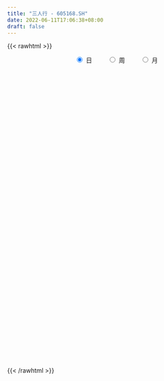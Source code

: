 ```yaml
---
title: "三人行 - 605168.SH"
date: 2022-06-11T17:06:38+08:00
draft: false
---
```

{{< rawhtml >}}
    <div style="text-align: center">
        <label style="padding: 1rem;"><input style="margin-right: .5rem" type="radio" name="period" value="D" checked onclick="period_change(this)">日</label>
        <label style="padding: 1rem;"><input style="margin-right: .5rem" type="radio" name="period" value="W" onclick="period_change(this)">周</label>
        <label style="padding: 1rem;"><input style="margin-right: .5rem" type="radio" name="period" value="M" onclick="period_change(this)">月</label>
    </div>
    <div id="chart" style="height: 700px;"></div> 
    <script type="text/javascript">
        const D_v = [1009.63,547.05,502.79,430.87,947.11,680.04,1286.58,1131.16,838.0,118932.48,67077.33,2780.0,41634.77,68288.53,52046.92,55728.13,35248.41,44170.57,29670.22,33943.33,23721.76,35269.89,32044.88,23097.36,30395.43,32454.43,32509.11,28752.92,31708.19,38755.63,52986.45,26079.72,26996.06,25214.33,18177.4,11470.27,10287.53,18420.06,14132.69,17357.88,6995.05,7851.89,11086.59,12988.73,20583.08,11890.82,34166.89,26536.62,13860.26,13383.79,11625.62,6896.82,9715.14,7927.46,4790.11,7675.3,9455.42,13437.42,5903.91,4847.33,5010.92,7694.0,10748.82,6193.7,5050.25,5199.14,3918.0,3738.0,9539.0,5119.64,10733.18,8648.3,8503.41,6263.0,4689.0,4530.0,5117.11,7112.11,15569.11,21499.0,13381.55,7060.05,6977.7,8504.34,5667.46,7606.0,11809.63,5215.98,9126.11,6877.98,8217.41,5208.0,3980.0,4469.54,5333.54,10314.41,4986.56,9660.98,7442.2,8841.23,5834.29,5404.0,5359.0,10111.45,5573.95,4563.0,8770.93,6760.59,8181.66,7938.66,5405.0,10940.98,4906.0,3130.0,3091.0,9128.71,3841.0,4898.0,2760.03,3415.0,3657.0,4166.0,3322.46,3320.0,4024.0,4041.0,3205.0,3784.0,3597.0,3094.0,2292.0,3319.0,3374.23,4279.23,3499.0,5679.23,6278.0,3577.78,5523.0,4098.5,5130.72,3943.72,3339.95,3747.0,3852.0,3935.83,4001.54,3252.78,5120.12,5412.0,5330.0,6241.0,4527.0,10963.72,11168.4,8984.72,8976.72,6769.07,5918.0,5116.0,3780.0,4364.0,5991.27,4649.0,4969.0,4753.0,4480.03,5348.0,4112.09,3922.0,8752.0,5985.0,3918.53,5464.0,6964.0,3902.0,8266.38,6806.84,9871.62,5841.12,6658.62,8200.32,5555.77,4907.0,4911.26,9354.02,5780.89,4556.69,5013.0,4709.0,4183.03,6274.0,5955.0,4076.0,4436.86,10407.2,6258.0,8483.0,6262.73,10146.69,5863.04,9388.31,7862.82,4683.89,6895.25,5530.0,5138.08,8854.03,6336.09,5660.0,5012.35,8506.56,5627.61,5090.24,7944.64,11083.6,9808.52,25812.13,13463.36,8761.17,6078.0,13281.33,7600.48,7364.0,5123.85,5532.0,8829.55,7169.26,7001.74,8592.45,4460.71,4698.0,4862.45,5639.85,7439.04,7035.76,8044.8,8144.27,5809.6,10054.2,16051.73,8751.24,5261.96,8656.6,9027.69,5571.96,5606.02,5949.37,4979.6,15960.2,10436.59,12693.06,9559.23,5672.49,5242.61,4725.28,5301.91,6926.01,5449.26,3290.0,5819.13,4848.05,10562.89,6942.11,9198.09,6722.31,4866.0,5182.01,4139.15,7275.09,4565.17,5658.64,5222.66,4924.3,4080.45,4320.26,5499.4,7242.6,8912.09,6541.84,4659.6,4584.4,4411.15,6950.69,4577.74,5087.6,3869.18,4110.87,4321.82,3727.32,3786.92,3685.36,3285.54,4315.59,6863.08,3137.48,2322.45,5171.23,4684.63,3618.96,10760.06,4626.67,3672.68,3735.98,3960.46,2495.56,2636.2,2485.32,3010.3,2229.73,5253.02,3978.3,4152.05,4002.7,4164.14,5419.96,3208.0,3179.75,2833.63,3074.0,3058.95,2556.55,1995.0,3231.5,2513.66,2120.0,3684.58,4548.8,3195.05,3973.87,5514.6,4195.86,3335.03,2328.45,5140.0,4512.52,11753.31,6096.25,3816.0,3866.91,4269.09,4872.1,4688.97,5807.0,3420.13,3190.12,5184.5,4285.6,4395.84,4573.07,5527.37,3505.99,3182.25,2765.23,4740.07,4617.07,7150.31,8020.49,8732.62,7763.4,3800.5,4023.86,6802.78,3453.0,3225.48,3771.0,4599.19,3263.18,4869.29,4361.08,4828.24,3873.63,4289.3,3689.61,9471.29,9638.23,12307.65,16641.47,32588.6,24735.55,16917.65,15509.83,10676.63,16717.02,9544.0,19423.84,21032.44,15094.06,21612.67,22087.88,34848.75,34830.12,25769.95,18249.68,39393.34,30805.24,32772.15,31231.0,16892.06,20579.56,19387.02,18090.11,21003.17,17594.28,14292.03,11254.6,12448.52,13308.3,22224.36,13833.33,19175.76,10045.16,11925.19,9243.92,9009.99,7146.96,10270.56,8917.22,8871.97,6416.17,8588.09,8898.07,4826.56,7477.94,4689.87,4587.06,7138.23,7594.83,4841.3,9589.51,6345.41,7025.31,9928.48,9161.0,5387.43,5097.28,4587.34,10207.82,10481.86,3555.0,6972.58,5700.58,8123.05,6810.43,3606.38,7169.75,6025.04,7110.08,6643.73,12774.03,23201.35,9825.9,9128.73,14588.47,12935.65,12103.65,10827.41,15584.18,15100.32,11866.73,12489.7,10017.28,12258.35,8698.0,7294.0,8078.65,7643.0,14973.16,9032.12,6812.86,5116.13,6528.27,6851.02,3651.7,4373.46,5787.46,4445.3,7563.0,9433.54,7789.65,15471.63,10383.3,7874.24,7826.0,8804.63,9452.67,15074.56,13980.1,24835.24,35797.81,23422.67,29349.35,28570.57,30209.08]
const D_histogram = [0.0,0.5571282051,1.4884995544,2.6634875966,3.9911511443,5.4098422732,6.880574078,8.3804882881,9.899882034,11.4377622396,12.9998812358,14.5971388059,16.2436477604,16.7038564915,16.2006892256,13.0352399281,10.4822636454,8.6286064965,6.6806775977,4.1881035839,1.9730536548,0.7710914021,-1.111820933,-2.7548756452,-4.9899167271,-5.8975512906,-6.2363654807,-6.3838755238,-4.7746100752,-3.7797383248,-4.5683436772,-5.3138947539,-5.5830435621,-7.4604337605,-8.8793988284,-9.3356687254,-9.4024433554,-8.7553502743,-7.8464547317,-8.1772229289,-8.1615583899,-7.7176083205,-6.9075151683,-5.5302545622,-3.4997191743,-2.1282197518,-0.3082899188,-0.0697429539,-0.0178561052,-0.5910793952,-1.7838128232,-2.6166798269,-3.2892371152,-3.442037762,-3.3604235277,-2.9798066987,-3.0324859765,-3.7018998867,-3.7577151737,-3.5852886644,-3.1009169177,-2.7220601406,-3.1932734773,-3.3273884688,-2.9701209459,-2.4942365355,-2.1253640017,-1.9222965285,-2.2397638633,-2.1559219323,-2.7996296182,-3.2408330037,-3.9221795381,-4.097374998,-3.6770640966,-3.0745670693,-2.4156408225,-1.5551000515,0.2211481987,2.7227860759,4.255174244,4.6011834444,4.4863980894,4.2719549847,3.9589007239,3.4822983819,3.5584113291,3.5195788527,4.0013243288,4.3639985038,4.7717778358,4.9017981154,4.5614913203,4.0723198403,3.5904437125,4.3261605856,4.5206818497,3.5475598924,2.7138621157,2.4907235103,2.3372036776,2.2313166995,2.0083314168,1.5869604845,1.541540589,1.4849290174,0.7578204114,0.3762821601,-0.3381314299,-0.1131742488,-0.5394623755,-2.3771883835,-3.3526022109,-4.0191317764,-4.3745673617,-5.226913647,-5.806985435,-6.1299993921,-5.9501980239,-5.692974477,-5.1337385492,-4.855927768,-4.3942437913,-3.8710654761,-3.5672628706,-2.628904179,-1.9812131161,-1.2260560229,-0.4116155081,0.12189606,0.3821583459,0.2428497066,0.2593456133,0.0848614599,0.3484599448,1.0302954678,0.7836356585,0.679638695,-0.0304788974,-0.3907845,-1.0430191953,-1.1320084964,-1.1236502286,-1.2199939746,-1.0129238257,-0.5080778785,-0.3071294456,-0.0850448325,0.4279333379,0.9319982252,1.0298713325,0.5727502692,0.4981651313,1.6348726944,2.2026146647,1.8358695282,1.8837917748,2.1114234844,2.0833130846,1.7601693994,1.5471065845,1.1917886757,0.5775086526,0.1451462374,-0.3512468752,-0.2400050097,-0.4188120078,-0.7518573297,-0.9109622282,-0.8536249813,-1.404523727,-1.6051311976,-1.9147091441,-2.2043483533,-1.9711631683,-1.6388221718,-1.1291072096,-0.523429846,-0.1561969021,-0.1551460122,-0.1318708244,-0.3974429907,-0.5567300734,-0.3532394216,-0.3629981569,0.1879812676,0.225097412,0.5005470705,0.3954288137,0.0027803332,-0.3229568694,-0.4013196811,-0.5295705342,-0.5503339144,-0.4343749088,0.1718997066,0.4310987138,1.0248881069,1.4381881826,1.895297598,2.1148201286,2.5730657778,2.8913140298,2.9849461949,2.702719876,2.7270631352,2.3744711826,1.815287687,1.4868352646,1.1553711399,0.8584599168,0.3134633288,-0.2021817313,-0.474741462,-0.4889488717,-0.3380905091,-0.2064197578,-0.7754181818,-1.2631439932,-1.6421272266,-1.7608644189,-1.9385429647,-1.8809707359,-1.8686844959,-1.6801419503,-1.5703363906,-1.6869191217,-1.7803644352,-1.5899752269,-1.6505136152,-1.528264978,-1.2433200938,-1.0184753677,-0.6084693807,-0.0272094257,0.5767355928,1.0438621986,1.3702871803,1.2347383537,1.4252979883,1.9123172406,2.1149208457,2.1493441506,2.2171562584,2.3279201293,2.2981398309,2.0164100406,1.8766683184,1.5290271319,1.9005525948,2.1029730786,2.5445673208,2.6533787679,2.3950761166,2.0481341669,1.5564075415,1.2641966292,1.2696574556,1.2625928615,1.1609308934,0.9445863418,0.602369717,1.0344751265,1.5548441483,1.8252967295,1.618911186,1.335847516,1.0363009562,0.7837982146,0.2333600083,0.0529148867,-0.4766005,-0.8559138775,-1.155624579,-1.0443957783,-1.1181139943,-1.5342750514,-1.858962153,-1.8823339194,-1.6909100125,-1.6665129538,-1.8323540777,-2.0133035785,-2.3338762395,-2.6821852459,-2.8078029763,-2.6819401103,-2.5559307867,-2.2123533899,-1.9751206235,-1.7039870169,-1.5623334215,-1.4157173242,-0.9341308905,-0.046813436,0.4919103838,0.8255383453,1.4190401701,1.7300935168,1.6670895372,1.0889772664,0.5521477873,0.2123045144,0.2481086432,0.1780470895,0.2044420737,-0.0009258567,-0.0000041308,-0.1774334934,-0.3069728058,-0.3377402873,-0.383988918,-0.4481283943,-0.2733998279,-0.0500254392,0.3505113784,0.5607731185,0.7269039425,0.8135272683,0.7424516179,0.5681852438,0.3434630116,0.2417032578,0.0533188946,-0.0596289925,-0.1588048881,-0.189542839,-0.5550569713,-0.752597469,-0.9010695258,-0.5277643791,-0.1278598546,-0.1212433423,-0.0133963794,0.0284706182,0.3451731665,-0.2432628727,-0.5182079029,-0.7144475859,-0.84433529,-0.8371094973,-0.8177193106,-0.7088090023,-0.8146407901,-0.7604846678,-0.610985938,-0.490497505,-0.4125357229,-0.1193156258,0.2547963005,0.6409102379,0.8054379014,0.951445224,1.0236913903,1.2178072518,1.3789925017,1.6930161071,1.8859570659,2.1845132339,1.9364092936,1.6254870091,1.3535178434,1.3621956992,1.2713547961,1.1282981147,0.7085523541,0.1402393077,-0.2338971981,-0.4183184093,-0.7929351481,-1.0623772999,-1.2640301452,-1.2872120962,-1.1931065421,-0.7641343378,-0.172185262,0.5697717824,1.8065377329,3.0815493691,3.7361410544,3.9794569874,3.5206953015,2.8893512298,2.6881642096,2.1655921784,2.1360405154,1.9507834368,1.483660011,0.8558686268,1.2713128999,2.0728159185,2.7772677,3.1855399967,3.5709629234,4.4236239879,4.8136426808,4.6901782403,4.2878799357,3.0533210465,3.201759018,3.5305919851,3.7200172566,2.3250005571,0.8732746644,-0.7217642932,-1.4936543792,-2.8302098416,-2.4760348039,-3.2563534494,-3.9878563241,-4.8512868128,-5.3403125283,-4.6212944453,-4.3586275347,-4.4381584219,-4.4811241252,-3.6341872397,-3.0805430019,-2.6344514765,-2.6101095797,-2.8416101944,-3.2588898776,-3.3006320594,-3.5306055458,-3.4359832783,-3.0635638521,-2.4249059399,-1.9351452183,-1.9084182946,-1.2684961466,-1.1396190735,-1.6619601182,-1.3781226518,-1.5120425609,-1.5935660662,-1.7894197874,-2.1893686745,-2.3051875958,-1.5946936662,-1.1363493267,-0.5664761161,-0.0446260808,0.5347412242,0.7356630817,0.6578171583,0.834766675,0.8692299021,0.7467800495,0.4592212957,1.2941005642,2.5917812738,3.3914835419,3.1746417481,2.4677329515,1.2566252799,-0.4364330231,-1.8095816954,-3.2245602264,-4.244721993,-4.5554067162,-4.6665989214,-4.7747724095,-4.6092298639,-4.7355308268,-4.6916585974,-4.0853699004,-3.3800606712,-2.1001449583,-1.2703286947,-0.5079603945,0.0890866511,0.6716276825,1.2130080865,1.6202256872,1.8334353075,2.0762530163,2.2442243753,2.2703146816,2.2666666833,2.3357690062,2.5512900549,2.2920005633,2.165312232,2.1630087179,1.884775396,-0.8388735525,-2.3040529807,-2.916896687,-2.5451144664,-1.7415459136,-1.2543290175,-0.1967380251,0.5551778031,1.5036750284]
const D_fast = [0.0,0.6964102564,1.9999064943,3.8407664357,6.1662177694,8.9373694666,12.1282447909,15.7232810731,19.7176453275,24.1149660929,28.9270553981,34.1735976697,39.8810185643,44.5171914183,48.0641964587,48.1575571432,48.225146772,48.5286412472,48.2508817478,46.80533363,45.0835471146,44.0743577124,41.9134901441,39.5817165205,36.0991962569,33.7171738707,31.8192683104,30.0757893864,30.4914023161,30.5413394854,28.6106482137,26.5366234485,24.8717137498,21.1292151113,17.4904003362,14.7002132579,12.2828277891,10.7410833016,9.6883651613,7.3132912319,5.2885661734,3.8031141627,2.8863285228,2.8810254884,4.0366310827,4.8760755673,6.6189329206,6.840044147,6.8874669694,6.1664738306,4.5277871968,3.0407502364,1.5458836693,0.532573582,-0.2259180657,-0.5902529114,-1.4010536832,-2.9959425651,-3.9911866456,-4.7150823024,-5.0059397851,-5.3075980432,-6.5771297492,-7.5430918579,-7.9283545715,-8.0760292949,-8.2384977616,-8.5160044204,-9.3934127211,-9.8485512731,-11.1921663635,-12.443578,-14.1054694189,-15.3050086284,-15.8039637512,-15.9701084912,-15.91509245,-15.4433266918,-13.6117913919,-10.4294569958,-7.8332752667,-6.3369702052,-5.3301560379,-4.4766103964,-3.7999394762,-3.4059672228,-2.4402514433,-1.5991892065,-0.1171126482,1.3365611527,2.9372849437,4.2927547521,5.0928207871,5.6217292672,6.0374640675,7.854721087,9.1794128136,9.0931808293,8.9379485815,9.3374908537,9.7682719404,10.2202141372,10.4993117086,10.4746808976,10.8146461493,11.129266832,10.5916133289,10.3041456176,9.5051991701,9.7018627891,9.1407090685,6.7086859646,4.8951215845,3.2238090749,1.7747316492,-0.3843430479,-2.4161611946,-4.2716749997,-5.5794231376,-6.7454432098,-7.4696419193,-8.4058130801,-9.0426900513,-9.4872781051,-10.0752912173,-9.7941585705,-9.6417707866,-9.193127699,-8.4815910613,-7.9176054782,-7.5618036058,-7.6403998184,-7.5590675085,-7.7123362969,-7.3616228257,-6.4222134358,-6.4729643304,-6.4070516202,-7.124788937,-7.5827906646,-8.4957801587,-8.8677715839,-9.1403258733,-9.5416681129,-9.5878289204,-9.2100024429,-9.0858363714,-8.8850129664,-8.2650514615,-7.5279870179,-7.1726460775,-7.4865795735,-7.4366234285,-5.8911976918,-4.7728020554,-4.6805798098,-4.1617096195,-3.4062220388,-2.9135041675,-2.7966055029,-2.6228916716,-2.6802624115,-3.1501652714,-3.5462411272,-4.1304459587,-4.0792053456,-4.3627153457,-4.8837249999,-5.2705704555,-5.426639454,-6.3286691314,-6.9305594014,-7.7188146339,-8.5595409315,-8.8191465385,-8.896511085,-8.6690729252,-8.1942530231,-7.8660693047,-7.9038049178,-7.9134974362,-8.2784303502,-8.5768999512,-8.4617191547,-8.5622274293,-7.964252688,-7.8708621905,-7.4702757643,-7.4765368178,-7.868490215,-8.2749666348,-8.4536593668,-8.7143028535,-8.8726497123,-8.865284434,-8.2160348919,-7.8490612063,-6.9990497864,-6.2262026651,-5.2952688501,-4.5470412875,-3.4455291938,-2.4044524344,-1.5645837205,-1.1711300704,-0.4650210275,-0.2239951844,-0.3293567582,-0.2861003644,-0.3287217042,-0.4110179481,-0.8776487039,-1.4438391968,-1.835084293,-1.9715289206,-1.9051931853,-1.8251273735,-2.5879803429,-3.3914921526,-4.1810071927,-4.7399604897,-5.4022747766,-5.8149452319,-6.2698301159,-6.5013230578,-6.7841015957,-7.3224141072,-7.8609505296,-8.0680551279,-8.5412219201,-8.8010395273,-8.8269246666,-8.8566987824,-8.5988101406,-8.0243525421,-7.2762236254,-6.5481314699,-5.8791346931,-5.7059989313,-5.1591147996,-4.1940162372,-3.4626824207,-2.8909230781,-2.2688219057,-1.5760780025,-1.0313233432,-0.8089506234,-0.479525266,-0.4449096695,0.4017539422,1.1299176956,2.207653768,2.9798099071,3.3202762849,3.4853678769,3.3827431369,3.4065813819,3.7294565722,4.0380401935,4.2266109487,4.2464129826,4.0547887871,4.7455129782,5.6545930371,6.3813698007,6.5797120537,6.6306102626,6.5901389419,6.5335857539,6.0414875497,5.8742711497,5.2256056381,4.6323137912,4.0436969449,3.893826801,3.5405800866,2.7408502665,1.9514226267,1.4574673804,1.2261637843,0.8339326045,0.2100029611,-0.4742724343,-1.3783141551,-2.397169473,-3.2247379475,-3.769360109,-4.2823334822,-4.4918444329,-4.7483918224,-4.90325497,-5.1521847299,-5.3594979636,-5.1114442526,-4.235830157,-3.5741287413,-3.0341161935,-2.0858543262,-1.3422776003,-0.9885091956,-1.2943771498,-1.693169682,-1.9799368263,-1.8821055367,-1.907655318,-1.8301498154,-2.03574921,-2.0348285168,-2.2566162527,-2.4628987665,-2.5781013199,-2.7203471801,-2.896518755,-2.7901401456,-2.5792721167,-2.0911074544,-1.7406524347,-1.3927956251,-1.1027904823,-0.9882532281,-1.0204732914,-1.1593297706,-1.20066371,-1.3757183495,-1.5035734848,-1.6424506024,-1.7205742631,-2.2248526382,-2.6105425031,-2.9842819414,-2.7429178895,-2.3749783286,-2.3986726519,-2.2941747838,-2.2451901317,-1.8421942917,-2.4914460491,-2.895943055,-3.2707946345,-3.6117661611,-3.8138177428,-3.9988573837,-4.067149326,-4.3766413112,-4.512606356,-4.5158541106,-4.5179900538,-4.5431622025,-4.2797710118,-3.8419600104,-3.2956185135,-2.9297313747,-2.5458627461,-2.2176937322,-1.7191260577,-1.2131926825,-0.4759150502,0.1885151751,1.0331996516,1.2691980346,1.3646475023,1.4310577976,1.7802845782,2.0072823741,2.1463002213,1.9036925492,1.3704393298,0.9378285245,0.6488277109,0.0759771851,-0.4590592917,-0.9767196733,-1.3217046484,-1.5258757297,-1.2879371099,-0.7390343495,0.1453656405,1.8337660242,3.8791650026,5.4677919515,6.7059721314,7.1273842709,7.2183780066,7.6892320389,7.7080580523,8.212516518,8.5149552987,8.4187468756,8.0049226481,8.7381951462,10.0579021445,11.4566708509,12.6613281468,13.9394918043,15.8980588658,17.4914882289,18.5405683484,19.2102400278,18.7390114003,19.6878891262,20.8993700896,22.0187996753,21.205033115,19.9716258884,18.1961458575,17.0508421767,15.0067342539,14.7419005907,13.1474935829,11.4190266271,9.3427744352,7.5186705876,7.0823650592,6.2553750862,5.0663045936,3.9030578589,3.8414479346,3.6249564219,3.4124350781,2.78424958,1.8423464167,0.610344264,-0.2565559326,-1.3691808054,-2.1335543575,-2.5270258943,-2.494594467,-2.4886200501,-2.9389977,-2.6161995887,-2.772227284,-3.7100583582,-3.7707515547,-4.2826821041,-4.7625971259,-5.405805794,-6.3530968497,-7.04521267,-6.7333921569,-6.5591351491,-6.1308809675,-5.6201874524,-4.9071348413,-4.5222972134,-4.4356888473,-4.0500476618,-3.7982769591,-3.7340317994,-3.9067852292,-2.7483808198,-0.8027547916,0.8448183619,1.4216370052,1.3316614464,0.4347100948,-1.3674564639,-3.1930005602,-5.4141191477,-7.4954614126,-8.9449978149,-10.2228397504,-11.5247063409,-12.5114712612,-13.8216549308,-14.9506973508,-15.3657511289,-15.5054570675,-14.7505775941,-14.2383435042,-13.6029653027,-12.9836465943,-12.2331986423,-11.3885662166,-10.5762921941,-9.9047237469,-9.142842784,-8.4138153312,-7.8201463545,-7.257127682,-6.6040831075,-5.7507395451,-5.437028896,-5.0223891692,-4.4839405038,-4.2909799768,-7.2243473134,-9.2655399867,-10.6076078648,-10.8721042608,-10.5039221864,-10.3302875447,-9.3218810586,-8.4311707796,-7.1067547972]
const D_slow = [0.0,0.1392820513,0.5114069399,1.177278839,2.1750666251,3.5275271934,5.2476707129,7.3427927849,9.8177632935,12.6772038533,15.9271741623,19.5764588638,23.6373708039,27.8133349267,31.8635072331,35.1223172152,37.7428831265,39.9000347506,41.5702041501,42.6172300461,43.1104934598,43.3032663103,43.025311077,42.3365921657,41.089112984,39.6147251613,38.0556337911,36.4596649102,35.2660123914,34.3210778102,33.1789918909,31.8505182024,30.4547573119,28.5896488718,26.3697991647,24.0358819833,21.6852711445,19.4964335759,17.534819893,15.4905141608,13.4501245633,11.5207224832,9.7938436911,8.4112800506,7.536350257,7.004295319,6.9272228393,6.9097871009,6.9053230746,6.7575532258,6.31160002,5.6574300633,4.8351207845,3.974611344,3.134505462,2.3895537874,1.6314322932,0.7059573216,-0.2334714718,-1.129793638,-1.9050228674,-2.5855379025,-3.3838562719,-4.2157033891,-4.9582336255,-5.5817927594,-6.1131337599,-6.593707892,-7.1536488578,-7.6926293409,-8.3925367454,-9.2027449963,-10.1832898808,-11.2076336304,-12.1268996545,-12.8955414219,-13.4994516275,-13.8882266404,-13.8329395907,-13.1522430717,-12.0884495107,-10.9381536496,-9.8165541273,-8.7485653811,-7.7588402001,-6.8882656046,-5.9986627724,-5.1187680592,-4.118436977,-3.0274373511,-1.8344928921,-0.6090433633,0.5313294668,1.5494094269,2.447020355,3.5285605014,4.6587309638,5.5456209369,6.2240864659,6.8467673434,7.4310682628,7.9888974377,8.4909802919,8.887720413,9.2731055603,9.6443378146,9.8337929175,9.9278634575,9.8433306,9.8150370378,9.680171444,9.0858743481,8.2477237954,7.2429408513,6.1492990109,4.8425705991,3.3908242404,1.8583243923,0.3707748864,-1.0524687329,-2.3359033702,-3.5498853122,-4.64844626,-5.616212629,-6.5080283467,-7.1652543914,-7.6605576705,-7.9670716762,-8.0699755532,-8.0395015382,-7.9439619517,-7.8832495251,-7.8184131217,-7.7971977568,-7.7100827706,-7.4525089036,-7.256599989,-7.0866903152,-7.0943100396,-7.1920061646,-7.4527609634,-7.7357630875,-8.0166756446,-8.3216741383,-8.5749050947,-8.7019245643,-8.7787069257,-8.7999681339,-8.6929847994,-8.4599852431,-8.20251741,-8.0593298427,-7.9347885598,-7.5260703862,-6.9754167201,-6.516449338,-6.0455013943,-5.5176455232,-4.9968172521,-4.5567749022,-4.1699982561,-3.8720510872,-3.727673924,-3.6913873647,-3.7791990835,-3.8392003359,-3.9439033379,-4.1318676703,-4.3596082273,-4.5730144727,-4.9241454044,-5.3254282038,-5.8041054898,-6.3551925781,-6.8479833702,-7.2576889132,-7.5399657156,-7.6708231771,-7.7098724026,-7.7486589057,-7.7816266118,-7.8809873595,-8.0201698778,-8.1084797332,-8.1992292724,-8.1522339555,-8.0959596025,-7.9708228349,-7.8719656314,-7.8712705482,-7.9520097655,-8.0523396858,-8.1847323193,-8.3223157979,-8.4309095251,-8.3879345985,-8.28015992,-8.0239378933,-7.6643908477,-7.1905664482,-6.661861416,-6.0185949716,-5.2957664641,-4.5495299154,-3.8738499464,-3.1920841626,-2.598466367,-2.1446444452,-1.7729356291,-1.4840928441,-1.2694778649,-1.1911120327,-1.2416574655,-1.360342831,-1.4825800489,-1.5671026762,-1.6187076157,-1.8125621611,-2.1283481594,-2.5388799661,-2.9790960708,-3.463731812,-3.9339744959,-4.4011456199,-4.8211811075,-5.2137652051,-5.6354949856,-6.0805860944,-6.4780799011,-6.8907083049,-7.2727745494,-7.5836045728,-7.8382234147,-7.9903407599,-7.9971431163,-7.8529592182,-7.5919936685,-7.2494218734,-6.940737285,-6.5844127879,-6.1063334778,-5.5776032664,-5.0402672287,-4.4859781641,-3.9039981318,-3.3294631741,-2.8253606639,-2.3561935843,-1.9739368014,-1.4987986527,-0.973055383,-0.3369135528,0.3264311392,0.9252001683,1.43723371,1.8263355954,2.1423847527,2.4597991166,2.775447332,3.0656800553,3.3018266408,3.45241907,3.7110378517,4.0997488888,4.5560730711,4.9608008676,5.2947627466,5.5538379857,5.7497875393,5.8081275414,5.8213562631,5.7022061381,5.4882276687,5.199321524,4.9382225794,4.6586940808,4.2751253179,3.8103847797,3.3398012998,2.9170737967,2.5004455583,2.0423570389,1.5390311442,0.9555620844,0.2850157729,-0.4169349712,-1.0874199988,-1.7264026955,-2.2794910429,-2.7732711988,-3.1992679531,-3.5898513084,-3.9437806395,-4.1773133621,-4.1890167211,-4.0660391251,-3.8596545388,-3.5048944963,-3.0723711171,-2.6555987328,-2.3833544162,-2.2453174694,-2.1922413407,-2.1302141799,-2.0857024076,-2.0345918891,-2.0348233533,-2.034824386,-2.0791827593,-2.1559259608,-2.2403610326,-2.3363582621,-2.4483903607,-2.5167403177,-2.5292466775,-2.4416188329,-2.3014255532,-2.1196995676,-1.9163177505,-1.7307048461,-1.5886585351,-1.5027927822,-1.4423669678,-1.4290372441,-1.4439444923,-1.4836457143,-1.5310314241,-1.6697956669,-1.8579450341,-2.0832124156,-2.2151535104,-2.247118474,-2.2774293096,-2.2807784044,-2.2736607499,-2.1873674583,-2.2481831764,-2.3777351521,-2.5563470486,-2.7674308711,-2.9767082454,-3.1811380731,-3.3583403237,-3.5620005212,-3.7521216881,-3.9048681726,-4.0274925489,-4.1306264796,-4.160455386,-4.0967563109,-3.9365287514,-3.7351692761,-3.4973079701,-3.2413851225,-2.9369333095,-2.5921851841,-2.1689311573,-1.6974418909,-1.1513135824,-0.667211259,-0.2608395067,0.0775399541,0.4180888789,0.735927578,1.0180021066,1.1951401952,1.2302000221,1.1717257226,1.0671461202,0.8689123332,0.6033180082,0.2873104719,-0.0344925521,-0.3327691876,-0.5238027721,-0.5668490876,-0.424406142,0.0272282913,0.7976156335,1.7316508971,2.726515144,3.6066889694,4.3290267768,5.0010678292,5.5424658738,6.0764760027,6.5641718619,6.9350868646,7.1490540213,7.4668822463,7.9850862259,8.6794031509,9.4757881501,10.3685288809,11.4744348779,12.6778455481,13.8503901082,14.9223600921,15.6856903537,16.4861301082,17.3687781045,18.2987824187,18.8800325579,19.098351224,18.9179101507,18.5444965559,17.8369440955,17.2179353946,16.4038470322,15.4068829512,14.194061248,12.8589831159,11.7036595046,10.6140026209,9.5044630154,8.3841819841,7.4756351742,6.7054994238,6.0468865546,5.3943591597,4.6839566111,3.8692341417,3.0440761268,2.1614247404,1.3024289208,0.5365379578,-0.0696885272,-0.5534748318,-1.0305794054,-1.3477034421,-1.6326082104,-2.04809824,-2.3926289029,-2.7706395432,-3.1690310597,-3.6163860066,-4.1637281752,-4.7400250742,-5.1386984907,-5.4227858224,-5.5644048514,-5.5755613716,-5.4418760655,-5.2579602951,-5.0935060055,-4.8848143368,-4.6675068613,-4.4808118489,-4.366006525,-4.0424813839,-3.3945360655,-2.54666518,-1.7530047429,-1.1360715051,-0.8219151851,-0.9310234409,-1.3834188647,-2.1895589213,-3.2507394196,-4.3895910986,-5.556240829,-6.7499339314,-7.9022413973,-9.086124104,-10.2590387534,-11.2803812285,-12.1253963963,-12.6504326358,-12.9680148095,-13.0950049081,-13.0727332454,-12.9048263248,-12.6015743031,-12.1965178813,-11.7381590544,-11.2190958004,-10.6580397065,-10.0904610361,-9.5237943653,-8.9398521138,-8.3020296,-7.7290294592,-7.1877014012,-6.6469492217,-6.1757553727,-6.3854737609,-6.961487006,-7.6907111778,-8.3269897944,-8.7623762728,-9.0759585272,-9.1251430334,-8.9863485827,-8.6104298256]
const D_data = [['2020-05-28', 72.74, 87.29, 72.74, 87.29],['2020-05-29', 96.02, 96.02, 96.02, 96.02],['2020-06-01', 105.62, 105.62, 105.62, 105.62],['2020-06-02', 116.18, 116.18, 116.18, 116.18],['2020-06-03', 127.8, 127.8, 127.8, 127.8],['2020-06-04', 140.58, 140.58, 140.58, 140.58],['2020-06-05', 154.64, 154.64, 154.64, 154.64],['2020-06-08', 170.1, 170.1, 170.1, 170.1],['2020-06-09', 187.11, 187.11, 187.11, 187.11],['2020-06-10', 205.82, 205.82, 190.0, 205.82],['2020-06-11', 210.0, 226.4, 205.88, 226.4],['2020-06-12', 249.04, 249.04, 249.04, 249.04],['2020-06-15', 273.94, 273.94, 263.93, 273.94],['2020-06-16', 278.0, 281.7, 265.9, 285.0],['2020-06-17', 275.0, 286.99, 269.31, 287.99],['2020-06-18', 285.0, 260.19, 258.8, 292.0],['2020-06-19', 261.99, 267.0, 261.12, 274.0],['2020-06-22', 261.8, 277.03, 253.88, 280.2],['2020-06-23', 276.05, 277.5, 272.02, 281.5],['2020-06-24', 277.0, 269.0, 268.03, 291.78],['2020-06-29', 267.0, 268.3, 263.53, 274.29],['2020-06-30', 269.31, 279.0, 264.05, 280.7],['2020-07-01', 276.29, 268.12, 265.0, 279.58],['2020-07-02', 265.0, 266.1, 262.0, 270.88],['2020-07-03', 264.0, 251.0, 250.66, 265.66],['2020-07-06', 249.0, 260.5, 248.4, 263.88],['2020-07-07', 259.98, 264.92, 257.0, 265.93],['2020-07-08', 263.0, 266.25, 259.26, 269.2],['2020-07-09', 264.0, 292.88, 263.91, 292.88],['2020-07-10', 298.99, 293.78, 291.0, 307.0],['2020-07-13', 300.0, 273.45, 263.58, 302.0],['2020-07-14', 266.2, 270.5, 266.1, 273.98],['2020-07-15', 269.99, 273.79, 269.0, 283.33],['2020-07-16', 274.15, 246.78, 246.41, 274.18],['2020-07-17', 245.0, 240.94, 231.02, 245.0],['2020-07-20', 239.0, 244.2, 233.8, 245.3],['2020-07-21', 242.69, 243.4, 239.8, 246.33],['2020-07-22', 241.5, 249.57, 238.0, 257.16],['2020-07-23', 245.0, 253.05, 244.68, 255.42],['2020-07-24', 251.62, 235.0, 231.37, 254.94],['2020-07-27', 233.0, 233.99, 230.0, 235.35],['2020-07-28', 237.85, 236.01, 235.0, 240.94],['2020-07-29', 233.0, 239.65, 231.86, 240.6],['2020-07-30', 239.67, 249.0, 238.0, 250.0],['2020-07-31', 246.0, 263.95, 246.0, 273.0],['2020-08-03', 262.0, 263.7, 260.01, 267.27],['2020-08-04', 264.0, 278.0, 264.0, 290.07],['2020-08-05', 273.0, 264.6, 255.0, 277.75],['2020-08-06', 262.5, 264.0, 256.88, 270.2],['2020-08-07', 265.1, 255.48, 251.0, 269.86],['2020-08-10', 250.99, 242.9, 238.0, 251.0],['2020-08-11', 243.3, 241.0, 240.51, 245.5],['2020-08-12', 239.5, 237.3, 230.15, 240.0],['2020-08-13', 236.58, 239.5, 233.01, 241.5],['2020-08-14', 236.81, 240.02, 235.05, 240.27],['2020-08-17', 240.05, 242.87, 239.24, 245.9],['2020-08-18', 243.0, 236.2, 234.0, 245.79],['2020-08-19', 234.0, 223.97, 220.89, 234.0],['2020-08-20', 220.0, 226.73, 216.1, 227.97],['2020-08-21', 227.0, 226.86, 223.2, 229.8],['2020-08-24', 227.42, 229.65, 223.22, 232.29],['2020-08-25', 229.91, 228.01, 227.15, 237.88],['2020-08-26', 227.98, 214.3, 213.01, 227.98],['2020-08-27', 215.0, 213.72, 210.11, 217.0],['2020-08-28', 212.59, 217.3, 212.59, 217.58],['2020-08-31', 217.2, 218.1, 217.18, 221.99],['2020-09-01', 219.0, 216.36, 212.12, 219.0],['2020-09-02', 216.3, 213.3, 212.85, 218.8],['2020-09-03', 212.85, 203.81, 203.3, 213.3],['2020-09-04', 200.5, 205.38, 199.19, 206.3],['2020-09-07', 203.68, 191.6, 190.56, 207.0],['2020-09-08', 192.0, 187.51, 185.0, 192.79],['2020-09-09', 185.0, 177.19, 176.25, 185.0],['2020-09-10', 179.51, 176.46, 176.01, 183.42],['2020-09-11', 175.01, 179.8, 173.29, 179.8],['2020-09-14', 180.0, 180.36, 178.03, 183.18],['2020-09-15', 181.5, 180.4, 179.18, 183.9],['2020-09-16', 180.0, 183.5, 176.81, 184.66],['2020-09-17', 182.68, 199.62, 182.52, 199.7],['2020-09-18', 198.45, 219.58, 197.0, 219.58],['2020-09-21', 220.67, 219.38, 213.69, 223.98],['2020-09-22', 215.02, 211.52, 211.51, 218.77],['2020-09-23', 212.21, 208.54, 206.5, 213.5],['2020-09-24', 207.0, 208.59, 206.0, 217.99],['2020-09-25', 208.55, 208.05, 207.02, 212.7],['2020-09-28', 217.91, 205.8, 205.8, 217.99],['2020-09-29', 206.96, 213.55, 206.95, 219.52],['2020-09-30', 214.0, 214.26, 212.01, 216.3],['2020-10-09', 217.0, 224.35, 216.55, 227.4],['2020-10-12', 225.22, 228.0, 223.03, 229.85],['2020-10-13', 227.96, 233.98, 226.17, 235.0],['2020-10-14', 232.3, 235.67, 232.0, 236.99],['2020-10-15', 234.1, 233.0, 232.06, 236.41],['2020-10-16', 231.6, 232.5, 229.18, 235.48],['2020-10-19', 239.05, 233.32, 230.0, 241.4],['2020-10-20', 232.02, 252.88, 232.02, 254.2],['2020-10-21', 252.0, 252.76, 250.21, 255.29],['2020-10-22', 251.7, 239.98, 236.98, 254.6],['2020-10-23', 239.8, 240.18, 239.0, 250.66],['2020-10-26', 240.18, 247.99, 235.89, 254.0],['2020-10-27', 246.9, 250.8, 245.2, 252.5],['2020-10-28', 251.83, 253.63, 250.0, 255.55],['2020-10-29', 251.37, 254.15, 250.0, 257.0],['2020-10-30', 253.3, 252.6, 252.0, 264.0],['2020-11-02', 255.88, 258.6, 250.24, 259.5],['2020-11-03', 259.15, 260.75, 257.82, 262.78],['2020-11-04', 260.5, 252.51, 249.84, 261.97],['2020-11-05', 255.0, 255.7, 254.0, 261.95],['2020-11-06', 256.0, 249.98, 247.01, 258.88],['2020-11-09', 250.05, 261.65, 249.95, 263.83],['2020-11-10', 260.63, 254.07, 253.64, 264.98],['2020-11-11', 252.47, 230.4, 230.0, 252.49],['2020-11-12', 230.41, 232.51, 227.08, 233.72],['2020-11-13', 232.3, 230.07, 227.0, 234.99],['2020-11-16', 230.0, 228.78, 226.01, 232.58],['2020-11-17', 228.79, 216.2, 211.3, 230.88],['2020-11-18', 215.78, 211.88, 208.0, 215.78],['2020-11-19', 211.0, 208.23, 205.58, 211.0],['2020-11-20', 208.42, 209.45, 207.0, 209.88],['2020-11-23', 208.52, 206.88, 204.0, 208.98],['2020-11-24', 207.01, 208.29, 206.0, 211.88],['2020-11-25', 208.35, 202.6, 202.6, 209.91],['2020-11-26', 202.79, 202.61, 201.7, 206.63],['2020-11-27', 201.5, 202.0, 198.37, 205.88],['2020-11-30', 203.0, 197.64, 196.12, 203.95],['2020-12-01', 197.68, 205.5, 196.76, 206.5],['2020-12-02', 206.0, 203.25, 201.96, 206.98],['2020-12-03', 203.96, 206.0, 202.11, 209.6],['2020-12-04', 205.87, 209.2, 205.15, 209.94],['2020-12-07', 208.92, 208.07, 208.0, 211.96],['2020-12-08', 208.3, 205.86, 204.01, 208.6],['2020-12-09', 205.88, 200.3, 199.89, 207.54],['2020-12-10', 199.4, 201.0, 197.51, 202.0],['2020-12-11', 200.8, 197.2, 192.08, 201.8],['2020-12-14', 197.2, 202.0, 195.1, 202.99],['2020-12-15', 201.95, 209.28, 201.55, 212.0],['2020-12-16', 208.88, 198.5, 197.8, 208.88],['2020-12-17', 198.97, 198.9, 194.5, 199.89],['2020-12-18', 199.9, 188.34, 188.34, 199.9],['2020-12-21', 187.44, 188.63, 185.41, 192.47],['2020-12-22', 188.8, 180.6, 180.41, 189.0],['2020-12-23', 181.0, 183.69, 177.8, 187.6],['2020-12-24', 185.87, 182.66, 182.66, 187.32],['2020-12-25', 182.68, 179.0, 178.32, 183.86],['2020-12-28', 179.0, 181.0, 173.8, 186.0],['2020-12-29', 179.83, 184.82, 179.83, 186.27],['2020-12-30', 184.25, 181.35, 180.8, 186.62],['2020-12-31', 180.0, 181.35, 179.11, 182.98],['2021-01-04', 182.0, 185.88, 180.74, 186.57],['2021-01-05', 185.92, 187.85, 185.4, 192.7],['2021-01-06', 187.68, 183.99, 183.0, 189.49],['2021-01-07', 183.01, 175.54, 174.0, 183.76],['2021-01-08', 175.8, 178.18, 169.0, 179.5],['2021-01-11', 184.0, 196.0, 182.23, 196.0],['2021-01-12', 196.02, 194.0, 191.66, 202.21],['2021-01-13', 194.51, 183.49, 183.39, 196.96],['2021-01-14', 182.96, 188.42, 173.8, 191.5],['2021-01-15', 188.0, 192.2, 185.7, 195.0],['2021-01-18', 192.98, 190.47, 186.62, 194.94],['2021-01-19', 188.61, 186.68, 186.13, 192.62],['2021-01-20', 186.8, 187.31, 183.58, 187.99],['2021-01-21', 187.0, 184.51, 183.58, 187.99],['2021-01-22', 183.31, 178.8, 178.0, 183.83],['2021-01-25', 177.65, 178.0, 176.28, 182.8],['2021-01-26', 177.65, 174.06, 173.8, 180.5],['2021-01-27', 175.3, 179.85, 173.05, 183.39],['2021-01-28', 176.6, 175.21, 174.52, 183.67],['2021-01-29', 175.33, 170.84, 169.08, 178.89],['2021-02-01', 168.34, 170.41, 168.0, 172.7],['2021-02-02', 171.0, 171.5, 168.8, 175.39],['2021-02-03', 171.76, 160.95, 160.89, 174.7],['2021-02-04', 160.0, 161.36, 157.11, 164.71],['2021-02-05', 161.26, 156.4, 156.08, 164.4],['2021-02-08', 151.65, 152.5, 151.65, 156.5],['2021-02-09', 152.2, 156.28, 152.2, 158.01],['2021-02-10', 155.0, 156.6, 154.12, 157.57],['2021-02-18', 158.12, 158.94, 157.0, 165.33],['2021-02-19', 159.19, 161.42, 158.05, 162.49],['2021-02-22', 161.6, 159.7, 159.12, 166.0],['2021-02-23', 158.0, 154.88, 154.51, 158.33],['2021-02-24', 154.73, 154.0, 153.51, 156.5],['2021-02-25', 154.51, 148.39, 148.02, 155.66],['2021-02-26', 145.78, 147.05, 143.32, 148.89],['2021-03-01', 148.4, 150.2, 147.1, 150.76],['2021-03-02', 150.99, 146.6, 145.37, 150.99],['2021-03-03', 146.59, 153.86, 145.8, 156.79],['2021-03-04', 151.99, 148.02, 147.4, 152.6],['2021-03-05', 146.0, 151.0, 145.26, 152.0],['2021-03-08', 150.2, 145.92, 145.8, 152.0],['2021-03-09', 145.0, 140.0, 139.12, 146.43],['2021-03-10', 141.5, 137.63, 137.12, 141.99],['2021-03-11', 138.8, 138.2, 136.29, 139.43],['2021-03-12', 137.79, 135.48, 133.21, 139.76],['2021-03-15', 134.03, 134.81, 132.4, 137.8],['2021-03-16', 136.0, 135.19, 133.54, 137.2],['2021-03-17', 135.0, 141.99, 134.3, 145.88],['2021-03-18', 142.01, 139.04, 138.44, 143.4],['2021-03-19', 137.93, 144.97, 137.11, 144.99],['2021-03-22', 144.97, 145.31, 143.24, 148.8],['2021-03-23', 145.0, 148.5, 143.92, 150.97],['2021-03-24', 148.5, 147.98, 146.6, 150.0],['2021-03-25', 146.88, 153.79, 146.84, 154.72],['2021-03-26', 153.19, 155.53, 152.1, 156.4],['2021-03-29', 155.53, 155.49, 152.9, 157.0],['2021-03-30', 153.2, 151.95, 150.78, 155.64],['2021-03-31', 154.32, 156.77, 152.0, 157.87],['2021-04-01', 157.0, 152.79, 151.8, 157.0],['2021-04-02', 152.79, 149.07, 148.86, 155.49],['2021-04-06', 149.74, 150.6, 148.3, 151.5],['2021-04-07', 150.61, 149.6, 148.58, 151.93],['2021-04-08', 150.37, 148.94, 148.36, 151.79],['2021-04-09', 149.0, 143.84, 143.2, 149.08],['2021-04-12', 144.29, 141.2, 140.28, 146.47],['2021-04-13', 141.48, 141.65, 141.11, 144.38],['2021-04-14', 141.08, 143.52, 138.51, 143.88],['2021-04-15', 141.0, 145.41, 135.88, 145.6],['2021-04-16', 144.09, 145.49, 143.7, 150.39],['2021-04-19', 139.0, 134.88, 134.01, 140.0],['2021-04-20', 134.0, 131.93, 131.78, 134.02],['2021-04-21', 131.82, 129.44, 129.16, 131.82],['2021-04-22', 129.21, 129.59, 129.2, 130.39],['2021-04-23', 129.62, 126.1, 123.14, 129.7],['2021-04-26', 127.01, 126.66, 126.41, 129.19],['2021-04-27', 126.3, 124.18, 123.52, 128.49],['2021-04-28', 123.52, 124.85, 122.37, 125.19],['2021-04-29', 124.59, 122.65, 122.65, 124.67],['2021-04-30', 122.98, 117.71, 117.31, 122.98],['2021-05-06', 117.17, 115.2, 114.0, 118.26],['2021-05-07', 115.84, 116.77, 114.66, 119.16],['2021-05-10', 116.5, 111.72, 110.55, 116.5],['2021-05-11', 111.12, 111.89, 110.21, 112.8],['2021-05-12', 111.4, 112.86, 111.11, 113.33],['2021-05-13', 112.0, 111.48, 111.08, 113.78],['2021-05-14', 111.89, 113.74, 111.23, 113.8],['2021-05-17', 113.59, 117.18, 113.0, 117.28],['2021-05-18', 117.8, 119.77, 115.3, 120.67],['2021-05-19', 119.0, 120.51, 117.5, 121.66],['2021-05-20', 119.5, 120.81, 118.01, 121.44],['2021-05-21', 117.72, 115.57, 115.57, 118.8],['2021-05-24', 113.89, 119.91, 112.76, 120.3],['2021-05-25', 119.0, 125.9, 118.61, 128.5],['2021-05-26', 124.8, 124.99, 121.9, 125.92],['2021-05-27', 124.08, 124.48, 124.08, 127.37],['2021-05-28', 124.71, 126.25, 124.25, 128.6],['2021-05-31', 126.01, 128.5, 125.51, 128.8],['2021-06-01', 128.49, 128.3, 126.29, 129.49],['2021-06-02', 128.06, 125.59, 124.57, 128.63],['2021-06-03', 125.77, 127.42, 125.0, 127.99],['2021-06-04', 127.31, 124.55, 123.6, 127.31],['2021-06-07', 124.49, 134.76, 123.7, 135.3],['2021-06-08', 134.41, 135.63, 134.28, 138.4],['2021-06-09', 134.93, 142.15, 134.49, 143.54],['2021-06-10', 142.92, 141.56, 138.56, 145.55],['2021-06-11', 141.56, 138.67, 136.38, 141.56],['2021-06-15', 138.22, 137.87, 136.03, 139.44],['2021-06-16', 138.05, 135.46, 134.58, 138.99],['2021-06-17', 135.46, 137.25, 133.15, 137.78],['2021-06-18', 137.29, 141.55, 136.56, 141.8],['2021-06-21', 142.4, 142.78, 138.6, 143.99],['2021-06-22', 142.84, 142.69, 141.46, 143.76],['2021-06-23', 142.68, 141.69, 140.12, 145.14],['2021-06-24', 141.14, 139.7, 138.22, 142.2],['2021-06-25', 140.56, 150.82, 139.0, 151.99],['2021-06-28', 151.09, 156.11, 149.01, 157.82],['2021-06-29', 155.97, 157.1, 154.23, 159.28],['2021-06-30', 157.02, 153.36, 153.03, 158.0],['2021-07-01', 153.68, 152.99, 152.32, 158.0],['2021-07-02', 151.55, 152.93, 150.74, 154.92],['2021-07-05', 154.0, 153.56, 151.53, 157.11],['2021-07-06', 152.51, 148.88, 146.23, 153.98],['2021-07-07', 148.1, 152.48, 148.1, 153.5],['2021-07-08', 152.47, 146.83, 146.53, 154.94],['2021-07-09', 146.0, 146.51, 143.25, 151.2],['2021-07-12', 147.49, 145.62, 143.14, 148.88],['2021-07-13', 145.81, 150.1, 143.55, 150.18],['2021-07-14', 150.15, 147.7, 146.3, 153.03],['2021-07-15', 147.7, 141.65, 139.12, 148.04],['2021-07-16', 140.53, 140.0, 135.5, 141.68],['2021-07-19', 148.78, 141.84, 140.9, 149.1],['2021-07-20', 141.0, 144.0, 138.58, 147.58],['2021-07-21', 144.0, 141.53, 141.2, 147.18],['2021-07-22', 141.37, 137.68, 137.11, 141.48],['2021-07-23', 137.5, 135.26, 134.34, 139.11],['2021-07-26', 133.51, 130.58, 128.81, 136.66],['2021-07-27', 130.62, 126.49, 126.25, 131.99],['2021-07-28', 126.88, 125.78, 123.23, 128.3],['2021-07-29', 127.3, 126.62, 124.5, 127.48],['2021-07-30', 126.62, 125.0, 123.49, 126.81],['2021-08-02', 124.43, 126.8, 122.0, 128.22],['2021-08-03', 126.92, 125.0, 124.74, 128.99],['2021-08-04', 124.5, 124.9, 122.75, 125.9],['2021-08-05', 123.8, 122.6, 122.04, 124.86],['2021-08-06', 122.3, 121.71, 120.01, 122.59],['2021-08-09', 121.29, 126.09, 120.56, 127.44],['2021-08-10', 126.54, 133.9, 125.2, 134.55],['2021-08-11', 134.3, 132.99, 132.51, 134.98],['2021-08-12', 132.99, 132.75, 132.47, 134.88],['2021-08-13', 133.01, 138.9, 132.45, 139.0],['2021-08-16', 139.01, 138.61, 136.0, 143.8],['2021-08-17', 139.11, 135.55, 134.8, 141.0],['2021-08-18', 132.0, 128.1, 124.51, 132.57],['2021-08-19', 129.89, 125.92, 125.58, 131.77],['2021-08-20', 124.77, 126.0, 123.34, 127.31],['2021-08-23', 125.29, 129.76, 124.03, 130.98],['2021-08-24', 129.0, 128.21, 127.9, 133.88],['2021-08-25', 128.56, 129.16, 127.5, 131.0],['2021-08-26', 129.37, 125.56, 125.4, 129.87],['2021-08-27', 126.11, 127.3, 123.53, 127.87],['2021-08-30', 127.0, 124.22, 124.0, 128.89],['2021-08-31', 122.92, 123.49, 122.92, 126.83],['2021-09-01', 124.0, 123.72, 123.0, 127.98],['2021-09-02', 123.8, 122.7, 122.22, 125.4],['2021-09-03', 122.05, 121.5, 121.5, 123.85],['2021-09-06', 121.01, 124.15, 120.88, 124.3],['2021-09-07', 123.8, 125.35, 122.56, 125.77],['2021-09-08', 126.29, 129.03, 125.86, 129.82],['2021-09-09', 129.03, 128.33, 127.27, 130.57],['2021-09-10', 128.3, 129.0, 125.89, 129.76],['2021-09-13', 128.85, 129.02, 127.1, 130.0],['2021-09-14', 128.18, 127.45, 126.06, 130.5],['2021-09-15', 127.94, 125.78, 124.0, 128.0],['2021-09-16', 125.25, 124.21, 124.13, 126.75],['2021-09-17', 125.12, 124.89, 123.25, 125.48],['2021-09-22', 124.79, 122.93, 120.5, 124.89],['2021-09-23', 122.84, 122.85, 122.1, 123.89],['2021-09-24', 123.21, 122.15, 121.67, 123.49],['2021-09-27', 122.48, 122.3, 122.0, 125.3],['2021-09-28', 121.18, 116.5, 115.01, 121.5],['2021-09-29', 115.1, 116.3, 113.45, 116.99],['2021-09-30', 116.77, 115.03, 114.93, 117.96],['2021-10-08', 115.33, 121.3, 115.22, 121.7],['2021-10-11', 121.0, 123.15, 121.0, 126.42],['2021-10-12', 122.83, 118.9, 118.03, 124.66],['2021-10-13', 118.51, 120.1, 118.51, 121.46],['2021-10-14', 119.61, 119.36, 117.69, 120.95],['2021-10-15', 118.96, 123.61, 118.44, 123.99],['2021-10-18', 118.68, 111.25, 111.25, 118.88],['2021-10-19', 111.36, 112.2, 108.55, 112.48],['2021-10-20', 112.21, 111.06, 110.31, 112.47],['2021-10-21', 111.06, 110.0, 109.35, 111.39],['2021-10-22', 109.52, 110.3, 109.52, 112.34],['2021-10-25', 111.7, 109.42, 108.7, 112.25],['2021-10-26', 108.8, 109.81, 108.8, 112.57],['2021-10-27', 109.79, 106.02, 105.8, 110.5],['2021-10-28', 106.0, 106.73, 104.0, 107.6],['2021-10-29', 106.73, 107.38, 106.5, 107.85],['2021-11-01', 107.0, 106.74, 105.22, 109.75],['2021-11-02', 106.8, 105.8, 105.19, 109.5],['2021-11-03', 105.85, 108.7, 105.85, 109.45],['2021-11-04', 108.8, 110.99, 108.8, 111.78],['2021-11-05', 110.99, 112.99, 110.19, 113.38],['2021-11-08', 113.73, 111.74, 110.1, 113.9],['2021-11-09', 110.68, 112.54, 110.48, 113.8],['2021-11-10', 112.56, 112.52, 111.18, 113.6],['2021-11-11', 111.39, 115.23, 111.39, 116.44],['2021-11-12', 115.23, 116.43, 114.3, 116.5],['2021-11-15', 116.98, 120.53, 115.8, 123.0],['2021-11-16', 120.15, 121.55, 119.59, 124.78],['2021-11-17', 121.38, 125.64, 120.38, 126.8],['2021-11-18', 126.14, 120.45, 120.16, 126.33],['2021-11-19', 120.68, 119.51, 119.0, 122.27],['2021-11-22', 119.03, 119.6, 118.1, 120.95],['2021-11-23', 119.98, 123.53, 119.19, 124.28],['2021-11-24', 123.53, 123.2, 121.9, 125.33],['2021-11-25', 123.0, 123.0, 121.7, 124.0],['2021-11-26', 122.41, 118.9, 118.81, 122.57],['2021-11-29', 116.87, 114.87, 114.5, 117.69],['2021-11-30', 115.32, 114.88, 114.82, 116.3],['2021-12-01', 114.77, 115.64, 112.58, 116.56],['2021-12-02', 115.06, 111.39, 111.12, 115.12],['2021-12-03', 111.66, 110.32, 109.7, 112.99],['2021-12-06', 110.09, 109.02, 108.6, 110.11],['2021-12-07', 109.0, 109.64, 108.79, 111.36],['2021-12-08', 110.2, 110.28, 108.55, 110.41],['2021-12-09', 110.29, 115.05, 110.29, 116.7],['2021-12-10', 116.4, 119.41, 113.0, 119.99],['2021-12-13', 119.02, 125.0, 118.9, 125.47],['2021-12-14', 124.9, 137.5, 124.72, 137.5],['2021-12-15', 140.29, 146.82, 138.1, 149.99],['2021-12-16', 147.63, 147.2, 145.64, 153.8],['2021-12-17', 147.79, 147.9, 144.0, 150.87],['2021-12-20', 150.85, 141.98, 141.9, 151.0],['2021-12-21', 141.0, 140.0, 139.26, 145.37],['2021-12-22', 140.5, 146.04, 138.5, 148.2],['2021-12-23', 146.04, 142.75, 140.58, 146.5],['2021-12-24', 142.39, 149.99, 141.57, 150.4],['2021-12-27', 150.77, 150.0, 147.51, 164.86],['2021-12-28', 150.79, 147.04, 146.51, 154.88],['2021-12-29', 145.87, 144.0, 137.55, 146.86],['2021-12-30', 145.0, 158.4, 144.7, 158.4],['2021-12-31', 162.99, 168.99, 158.9, 173.23],['2022-01-04', 173.0, 175.0, 163.7, 181.93],['2022-01-05', 172.03, 178.0, 170.91, 183.33],['2022-01-06', 171.06, 184.0, 171.06, 184.99],['2022-01-07', 183.06, 197.99, 183.06, 202.4],['2022-01-10', 197.9, 201.0, 192.15, 209.86],['2022-01-11', 195.0, 201.0, 181.62, 203.99],['2022-01-12', 197.8, 201.74, 183.58, 205.49],['2022-01-13', 200.2, 192.0, 192.0, 203.8],['2022-01-14', 188.18, 211.2, 188.0, 211.2],['2022-01-17', 214.0, 219.88, 211.0, 231.99],['2022-01-18', 219.9, 225.0, 219.9, 240.0],['2022-01-19', 224.99, 206.95, 202.5, 226.0],['2022-01-20', 207.58, 202.51, 198.8, 209.0],['2022-01-21', 200.0, 195.22, 193.99, 211.0],['2022-01-24', 190.61, 200.9, 190.61, 204.31],['2022-01-25', 199.45, 188.96, 187.0, 202.7],['2022-01-26', 190.5, 207.86, 190.5, 207.86],['2022-01-27', 215.51, 192.58, 188.02, 218.88],['2022-01-28', 194.28, 188.45, 187.8, 205.0],['2022-02-07', 188.81, 181.03, 169.61, 191.98],['2022-02-08', 180.0, 179.89, 175.88, 183.27],['2022-02-09', 178.22, 193.41, 176.08, 196.68],['2022-02-10', 192.11, 188.34, 182.0, 193.9],['2022-02-11', 187.86, 182.45, 180.43, 191.39],['2022-02-14', 182.36, 180.27, 179.52, 186.2],['2022-02-15', 180.99, 191.48, 180.0, 193.0],['2022-02-16', 190.01, 189.92, 185.31, 193.0],['2022-02-17', 187.01, 189.9, 182.03, 190.78],['2022-02-18', 187.53, 184.6, 184.0, 191.35],['2022-02-21', 184.0, 179.36, 177.2, 187.2],['2022-02-22', 177.98, 173.43, 168.5, 179.9],['2022-02-23', 173.1, 174.75, 172.46, 176.0],['2022-02-24', 174.01, 169.28, 166.5, 175.67],['2022-02-25', 170.57, 170.43, 168.0, 172.57],['2022-02-28', 169.29, 172.7, 167.35, 174.7],['2022-03-01', 172.52, 176.61, 171.34, 179.99],['2022-03-02', 175.3, 176.01, 174.1, 183.16],['2022-03-03', 175.84, 169.95, 169.55, 177.51],['2022-03-04', 169.0, 178.0, 169.0, 179.6],['2022-03-07', 178.0, 172.5, 169.6, 178.0],['2022-03-08', 170.57, 161.88, 160.9, 175.4],['2022-03-09', 163.26, 169.8, 160.82, 171.88],['2022-03-10', 173.86, 163.44, 163.0, 177.81],['2022-03-11', 161.03, 161.84, 159.04, 163.7],['2022-03-14', 161.83, 157.81, 156.13, 163.47],['2022-03-15', 158.47, 151.48, 151.48, 158.84],['2022-03-16', 153.54, 151.2, 145.68, 155.41],['2022-03-17', 151.96, 160.9, 150.72, 162.51],['2022-03-18', 158.57, 159.06, 157.0, 160.5],['2022-03-21', 159.99, 161.78, 159.08, 166.7],['2022-03-22', 161.33, 163.1, 159.13, 166.49],['2022-03-23', 164.49, 166.22, 160.8, 168.5],['2022-03-24', 165.75, 163.34, 159.66, 166.48],['2022-03-25', 166.12, 160.0, 159.19, 166.12],['2022-03-28', 160.0, 163.35, 158.25, 166.75],['2022-03-29', 164.23, 162.14, 161.08, 169.6],['2022-03-30', 163.24, 159.93, 158.01, 164.0],['2022-03-31', 161.5, 156.6, 154.0, 161.5],['2022-04-01', 156.2, 172.26, 154.1, 172.26],['2022-04-06', 175.22, 184.88, 175.22, 189.45],['2022-04-07', 183.0, 186.31, 182.7, 189.48],['2022-04-08', 186.31, 177.48, 176.02, 186.43],['2022-04-11', 172.15, 170.89, 169.88, 180.69],['2022-04-12', 170.55, 160.72, 156.2, 173.54],['2022-04-13', 160.16, 147.0, 146.61, 160.16],['2022-04-14', 146.89, 141.62, 141.0, 149.24],['2022-04-15', 142.0, 131.25, 130.84, 142.3],['2022-04-18', 128.28, 126.2, 123.8, 128.79],['2022-04-19', 125.49, 127.4, 124.76, 128.51],['2022-04-20', 127.0, 124.34, 122.39, 129.5],['2022-04-21', 122.59, 119.11, 118.44, 126.46],['2022-04-22', 118.94, 117.88, 113.7, 120.0],['2022-04-25', 115.1, 109.36, 109.32, 115.47],['2022-04-26', 110.22, 106.1, 105.1, 110.77],['2022-04-27', 103.0, 109.85, 102.99, 111.0],['2022-04-28', 108.54, 109.98, 106.12, 112.82],['2022-04-29', 109.5, 118.6, 107.62, 120.9],['2022-05-05', 117.3, 115.5, 114.05, 117.96],['2022-05-06', 112.44, 116.4, 110.88, 118.0],['2022-05-09', 115.81, 115.98, 114.15, 118.71],['2022-05-10', 116.06, 117.45, 113.14, 117.98],['2022-05-11', 116.5, 118.92, 116.5, 122.61],['2022-05-12', 117.82, 119.18, 117.3, 120.92],['2022-05-13', 119.9, 118.11, 117.01, 120.5],['2022-05-16', 119.0, 119.65, 118.2, 123.27],['2022-05-17', 119.65, 120.0, 116.46, 120.39],['2022-05-18', 120.64, 119.08, 118.52, 123.82],['2022-05-19', 118.0, 119.19, 116.28, 119.23],['2022-05-20', 118.72, 120.81, 118.01, 121.72],['2022-05-23', 123.66, 124.15, 121.72, 129.5],['2022-05-24', 126.0, 118.88, 118.53, 128.0],['2022-05-25', 119.0, 120.22, 116.57, 120.9],['2022-05-26', 121.42, 122.18, 118.05, 122.61],['2022-05-27', 123.64, 118.67, 117.28, 123.88],['2022-05-30', 79.93, 79.39, 78.72, 80.67],['2022-05-31', 79.2, 81.58, 75.8, 81.79],['2022-06-01', 81.6, 83.48, 80.81, 85.67],['2022-06-02', 83.06, 91.83, 82.6, 91.83],['2022-06-06', 94.1, 97.49, 94.02, 98.4],['2022-06-07', 97.0, 94.55, 93.4, 98.0],['2022-06-08', 95.06, 104.01, 94.56, 104.01],['2022-06-09', 108.39, 103.94, 101.5, 108.5],['2022-06-10', 104.0, 110.59, 101.3, 114.33]]
const W_v = [1556.68,3847.39,190758.97,252946.76,107784.12,144529.32,164180.28,149453.96,71668.43,59505.34,99838.38,40955.15,41319.38,34697.69,27513.78,38836.89,53827.33,41591.1,24631.61,9126.11,28752.93,37737.69,35549.97,33850.13,32320.64,23718.74,17880.46,18651.0,16358.46,24557.01,20259.89,15042.15,26630.12,46862.63,25169.27,24199.03,26689.62,16330.0,15073.22,36127.45,29509.86,26134.03,33661.06,39523.59,31101.25,25515.0,39554.61,67395.99,34449.88,14171.0,28253.46,36473.47,48775.73,31134.64,54321.57,22195.81,29969.33,32910.52,26860.71,26067.01,29109.08,24596.08,18806.96,21809.83,27363.0,15313.52,18623.4,19974.55,13518.13,7865.16,15402.3,5514.6,19511.86,29801.56,21978.32,23966.38,18810.61,35467.32,21276.12,21920.98,30962.06,103190.92,71871.32,114675.8,118243.09,132280.01,90366.61,73069.11,59400.02,41622.88,34480.53,33750.93,37847.63,33929.3,31213.02,39722.63,42155.98,66039.36,61732.38,46686.81,15844.98,26520.58,35018.95,50359.8,63342.57,147349.48]
const W_histogram = [0.0,3.740991453,11.9055244552,17.5092919702,20.1558254025,19.4877936677,20.6116970105,16.6506104328,12.6650957132,11.0709291505,8.6458922629,5.3614151856,1.8449962403,-1.4069244125,-4.4699946269,-8.1156871088,-7.745822917,-8.1353045216,-7.8296447304,-6.8388490911,-5.5787818675,-4.2332743672,-2.592604068,-1.8068466878,-2.6974121012,-4.631141849,-6.2663035417,-6.6793997357,-7.5149492074,-8.3539677717,-9.1627700527,-9.1433223041,-8.9371969894,-7.5074759014,-7.1185463155,-7.038960313,-7.5549321525,-7.4656301961,-6.6897824186,-6.7337058448,-6.1046563625,-6.3153924799,-5.4309689773,-3.8258204061,-2.9305366845,-2.4419397382,-1.7892280412,-2.4065142579,-3.0799721646,-3.270872147,-3.2752308168,-2.8448217574,-1.5932012132,-0.6789046873,0.987177547,2.3175651964,3.7703175365,4.7580822267,4.8474121046,4.3521458056,3.6194664704,2.4158665046,1.4195001782,1.9090054784,1.3795411374,1.1422283346,0.6447620027,0.8576198717,0.7616590613,0.562861334,0.0292244825,0.1681429904,0.4682226497,-0.1443147581,-0.6333581905,-0.473553303,-0.0528451019,0.4864841083,0.8352941654,0.5358747236,0.972290405,3.0828822865,4.4403618248,6.3236800285,9.0616207605,11.1633607806,10.8678846708,9.6483598547,7.9407377547,6.5187175179,4.2938898972,3.0601166692,0.9908257787,-0.6420536987,-1.676935637,-1.5565160517,-1.1640171853,-3.9023255085,-6.3534738549,-7.5824709092,-8.1500867476,-8.0053035309,-7.3401669701,-6.6758983394,-7.6080763434,-6.5645840432]
const W_fast = [0.0,4.6762393162,15.8171534322,25.7982439398,33.4837337227,37.6876504049,43.9644780002,44.1660440308,43.3468032395,44.5203689645,44.2568051425,42.3126818616,39.2575119764,35.6538602205,31.4732913494,25.7986770902,24.2320855528,21.8087778178,20.1570264264,19.4381097929,19.3034815496,19.5906704582,20.5831897403,20.9172354486,19.3523170098,16.2608017999,13.0590642217,10.9761180938,8.2618313202,5.334320813,2.2348260189,-0.0315568086,-2.0597307412,-2.5068786286,-3.8975856216,-5.5777396973,-7.9824445749,-9.7595501676,-10.6561479947,-12.3834978822,-13.2806124904,-15.0701967278,-15.5435154696,-14.8948219998,-14.7321724495,-14.8540604376,-14.648655751,-15.8675705321,-17.3110214799,-18.3196394991,-19.1428058731,-19.423602253,-18.5702820122,-17.8257116581,-15.9128350371,-14.0030560885,-11.6077243643,-9.4304391175,-8.1292562134,-7.536486061,-7.3642987786,-7.9639321182,-8.6054234,-7.6386667302,-7.8232457869,-7.7750015061,-8.1112773373,-7.6840145003,-7.5895605455,-7.6476429393,-8.1739736701,-7.9930194146,-7.5758840929,-8.2245001902,-8.8718831702,-8.8304666085,-8.4229696828,-7.7620194456,-7.2043858472,-7.369836608,-6.6903483254,-3.8090358723,-1.3414658778,2.1227723331,7.1261182552,12.0186984704,14.4401935283,15.6327586759,15.9103210146,16.1179801572,14.9666250108,14.4978809501,12.6762965043,10.8829036022,9.4287877547,9.1600783271,9.2615728972,5.5476831969,1.5081663867,-1.6164483949,-4.2215859202,-6.0781285862,-7.248033768,-8.2527397222,-11.0869368119,-11.6845905226]
const W_slow = [0.0,0.9352478632,3.911628977,8.2889519696,13.3279083202,18.1998567371,23.3527809898,27.515433598,30.6817075263,33.4494398139,35.6109128796,36.951266676,37.4125157361,37.060784633,35.9432859762,33.914364199,31.9779084698,29.9440823394,27.9866711568,26.276958884,24.8822634171,23.8239448253,23.1757938083,22.7240821364,22.0497291111,20.8919436488,19.3253677634,17.6555178295,15.7767805276,13.6882885847,11.3975960715,9.1117654955,6.8774662482,5.0005972728,3.2209606939,1.4612206157,-0.4275124224,-2.2939199715,-3.9663655761,-5.6497920373,-7.175956128,-8.7548042479,-10.1125464923,-11.0690015938,-11.8016357649,-12.4121206995,-12.8594277098,-13.4610562742,-14.2310493154,-15.0487673521,-15.8675750563,-16.5787804957,-16.977080799,-17.1468069708,-16.9000125841,-16.3206212849,-15.3780419008,-14.1885213441,-12.976668318,-11.8886318666,-10.983765249,-10.3797986228,-10.0249235783,-9.5476722087,-9.2027869243,-8.9172298407,-8.75603934,-8.5416343721,-8.3512196067,-8.2105042732,-8.2031981526,-8.161162405,-8.0441067426,-8.0801854321,-8.2385249797,-8.3569133055,-8.370124581,-8.2485035539,-8.0396800125,-7.9057113316,-7.6626387304,-6.8919181588,-5.7818277026,-4.2009076954,-1.9355025053,0.8553376898,3.5723088575,5.9843988212,7.9695832599,9.5992626393,10.6727351136,11.4377642809,11.6854707256,11.5249573009,11.1057233917,10.7165943788,10.4255900824,9.4500087053,7.8616402416,5.9660225143,3.9285008274,1.9271749447,0.0921332022,-1.5768413827,-3.4788604686,-5.1200064794]
const W_data = [['2020-05-29', 72.74, 96.02, 72.74, 96.02],['2020-06-05', 105.62, 154.64, 105.62, 154.64],['2020-06-12', 170.1, 249.04, 170.1, 249.04],['2020-06-19', 273.94, 267.0, 258.8, 292.0],['2020-06-24', 261.8, 269.0, 253.88, 291.78],['2020-07-03', 267.0, 251.0, 250.66, 280.7],['2020-07-10', 249.0, 293.78, 248.4, 307.0],['2020-07-17', 300.0, 240.94, 231.02, 302.0],['2020-07-24', 239.0, 235.0, 231.37, 257.16],['2020-07-31', 233.0, 263.95, 230.0, 273.0],['2020-08-07', 262.0, 255.48, 251.0, 290.07],['2020-08-14', 250.99, 240.02, 230.15, 251.0],['2020-08-21', 240.05, 226.86, 216.1, 245.9],['2020-08-28', 227.42, 217.3, 210.11, 237.88],['2020-09-04', 217.2, 205.38, 199.19, 221.99],['2020-09-11', 203.68, 179.8, 173.29, 207.0],['2020-09-18', 180.0, 219.58, 176.81, 219.58],['2020-09-25', 220.67, 208.05, 206.0, 223.98],['2020-09-30', 217.91, 214.26, 205.8, 219.52],['2020-10-09', 217.0, 224.35, 216.55, 227.4],['2020-10-16', 225.22, 232.5, 223.03, 236.99],['2020-10-23', 239.05, 240.18, 230.0, 255.29],['2020-10-30', 240.18, 252.6, 235.89, 264.0],['2020-11-06', 255.88, 249.98, 247.01, 262.78],['2020-11-13', 250.05, 230.07, 227.0, 264.98],['2020-11-20', 230.0, 209.45, 205.58, 232.58],['2020-11-27', 208.52, 202.0, 198.37, 211.88],['2020-12-04', 203.0, 209.2, 196.12, 209.94],['2020-12-11', 208.92, 197.2, 192.08, 211.96],['2020-12-18', 197.2, 188.34, 188.34, 212.0],['2020-12-25', 187.44, 179.0, 177.8, 192.47],['2020-12-31', 179.0, 181.35, 173.8, 186.62],['2021-01-08', 182.0, 178.18, 169.0, 192.7],['2021-01-15', 184.0, 192.2, 173.8, 202.21],['2021-01-22', 192.98, 178.8, 178.0, 194.94],['2021-01-29', 177.65, 170.84, 169.08, 183.67],['2021-02-05', 168.34, 156.4, 156.08, 175.39],['2021-02-10', 151.65, 156.6, 151.65, 158.01],['2021-02-19', 158.12, 161.42, 157.0, 165.33],['2021-02-26', 161.6, 147.05, 143.32, 166.0],['2021-03-05', 148.4, 151.0, 145.26, 156.79],['2021-03-12', 150.2, 135.48, 133.21, 152.0],['2021-03-19', 134.03, 144.97, 132.4, 145.88],['2021-03-26', 144.97, 155.53, 143.24, 156.4],['2021-04-02', 155.53, 149.07, 148.86, 157.87],['2021-04-09', 149.74, 143.84, 143.2, 151.93],['2021-04-16', 144.29, 145.49, 135.88, 150.39],['2021-04-23', 139.0, 126.1, 123.14, 140.0],['2021-04-30', 127.01, 117.71, 117.31, 129.19],['2021-05-07', 117.17, 116.77, 114.0, 119.16],['2021-05-14', 116.5, 113.74, 110.21, 116.5],['2021-05-21', 113.59, 115.57, 113.0, 121.66],['2021-05-28', 113.89, 126.25, 112.76, 128.6],['2021-06-04', 126.01, 124.55, 123.6, 129.49],['2021-06-11', 124.49, 138.67, 123.7, 145.55],['2021-06-18', 138.22, 141.55, 133.15, 141.8],['2021-06-25', 142.4, 150.82, 138.22, 151.99],['2021-07-02', 151.09, 152.93, 149.01, 159.28],['2021-07-09', 154.0, 146.51, 143.25, 157.11],['2021-07-16', 147.49, 140.0, 135.5, 153.03],['2021-07-23', 148.78, 135.26, 134.34, 149.1],['2021-07-30', 133.51, 125.0, 123.23, 136.66],['2021-08-06', 124.43, 121.71, 120.01, 128.99],['2021-08-13', 121.29, 138.9, 120.56, 139.0],['2021-08-20', 139.01, 126.0, 123.34, 143.8],['2021-08-27', 125.29, 127.3, 123.53, 133.88],['2021-09-03', 127.0, 121.5, 121.5, 128.89],['2021-09-10', 121.01, 129.0, 120.88, 130.57],['2021-09-17', 128.85, 124.89, 123.25, 130.5],['2021-09-24', 124.79, 122.15, 120.5, 124.89],['2021-09-30', 122.48, 115.03, 113.45, 125.3],['2021-10-08', 115.33, 121.3, 115.22, 121.7],['2021-10-15', 121.0, 123.61, 117.69, 126.42],['2021-10-22', 118.68, 110.3, 108.55, 118.88],['2021-10-29', 111.7, 107.38, 104.0, 112.57],['2021-11-05', 107.0, 112.99, 105.19, 113.38],['2021-11-12', 113.73, 116.43, 110.1, 116.5],['2021-11-19', 116.98, 119.51, 115.8, 126.8],['2021-11-26', 119.03, 118.9, 118.1, 125.33],['2021-12-03', 116.87, 110.32, 109.7, 117.69],['2021-12-10', 110.09, 119.41, 108.55, 119.99],['2021-12-17', 119.02, 147.9, 118.9, 153.8],['2021-12-24', 150.85, 149.99, 138.5, 151.0],['2021-12-31', 150.77, 168.99, 137.55, 173.23],['2022-01-07', 173.0, 197.99, 163.7, 202.4],['2022-01-14', 197.9, 211.2, 181.62, 211.2],['2022-01-21', 214.0, 195.22, 193.99, 240.0],['2022-01-28', 190.61, 188.45, 187.0, 218.88],['2022-02-11', 188.81, 182.45, 169.61, 196.68],['2022-02-18', 182.36, 184.6, 179.52, 193.0],['2022-02-25', 184.0, 170.43, 166.5, 187.2],['2022-03-04', 169.29, 178.0, 167.35, 183.16],['2022-03-11', 178.0, 161.84, 159.04, 178.0],['2022-03-18', 161.83, 159.06, 145.68, 163.47],['2022-03-25', 159.99, 160.0, 159.08, 168.5],['2022-04-01', 160.0, 172.26, 154.0, 172.26],['2022-04-08', 175.22, 177.48, 175.22, 189.48],['2022-04-15', 172.15, 131.25, 130.84, 180.69],['2022-04-22', 128.28, 117.88, 113.7, 129.5],['2022-04-29', 115.1, 118.6, 102.99, 120.9],['2022-05-06', 117.3, 116.4, 110.88, 118.0],['2022-05-13', 115.81, 118.11, 113.14, 122.61],['2022-05-20', 119.0, 120.81, 116.28, 123.82],['2022-05-27', 123.66, 118.67, 116.57, 129.5],['2022-06-02', 79.93, 91.83, 75.8, 91.83],['2022-06-10', 94.1, 110.59, 93.4, 114.33]]
const M_v = [1556.68,614328.89,530345.6800000001,222009.74,181201.57,111166.7,111793.97,90844.51,122861.05,94220.29,145937.68,180907.59,136701.35,151456.17,116680.89,88533.34,70143.51,76806.34,107382.8,334758.71,413958.8199999999,140090.49,159102.42,229388.56,152271.54,186164.82]
const M_histogram = [0.0,11.6773561254,17.3972795156,17.0781156815,15.6325556443,16.2129702379,12.0416595156,7.5511101042,3.4475256773,-1.0537561017,-3.4274106094,-7.4482925499,-9.092556751,-8.2423696433,-9.2508670347,-9.6368958908,-10.0341055862,-10.3429387625,-9.5897784469,-5.2140647376,-0.9965850279,0.6558808968,0.5901898117,-1.9479171653,-5.8356537551,-6.1383294861]
const M_fast = [0.0,14.5966951567,24.6659384258,28.6163035122,31.0788823859,35.7125395391,34.5516436956,31.9488718104,28.7071688027,23.9424479984,20.7119408383,14.8289857603,10.9115823715,9.7011770683,6.3799629183,3.5847100894,0.6789739975,-2.2155938695,-3.8598781655,-0.7876806406,3.1806528121,4.997088961,5.0789453288,2.0538590605,-3.2927909681,-5.1300490706]
const M_slow = [0.0,2.9193390313,7.2686589102,11.5381878306,15.4463267417,19.4995693012,22.5099841801,24.3977617061,25.2596431254,24.9962041,24.1393514477,22.2772783102,20.0041391225,17.9435467116,15.630829953,13.2216059803,10.7130795837,8.1273448931,5.7299002813,4.4263840969,4.17723784,4.3412080642,4.4887555171,4.0017762258,2.542862787,1.0082804155]
const M_data = [['2020-05-29', 72.74, 96.02, 72.74, 96.02],['2020-06-30', 105.62, 279.0, 105.62, 292.0],['2020-07-31', 276.29, 263.95, 230.0, 307.0],['2020-08-31', 262.0, 218.1, 210.11, 290.07],['2020-09-30', 219.0, 214.26, 173.29, 223.98],['2020-10-30', 217.0, 252.6, 216.55, 264.0],['2020-11-30', 255.88, 197.64, 196.12, 264.98],['2020-12-31', 197.68, 181.35, 173.8, 212.0],['2021-01-29', 182.0, 170.84, 169.0, 202.21],['2021-02-26', 168.34, 147.05, 143.32, 175.39],['2021-03-31', 148.4, 156.77, 132.4, 157.87],['2021-04-30', 157.0, 117.71, 117.31, 157.0],['2021-05-31', 117.17, 128.5, 110.21, 128.8],['2021-06-30', 128.49, 153.36, 123.6, 159.28],['2021-07-30', 153.68, 125.0, 123.23, 158.0],['2021-08-31', 124.43, 123.49, 120.01, 143.8],['2021-09-30', 124.0, 115.03, 113.45, 130.57],['2021-10-29', 115.33, 107.38, 104.0, 126.42],['2021-11-30', 107.0, 114.88, 105.19, 126.8],['2021-12-31', 114.77, 168.99, 108.55, 173.23],['2022-01-28', 173.0, 188.45, 163.7, 240.0],['2022-02-28', 188.81, 172.7, 166.5, 196.68],['2022-03-31', 172.52, 156.6, 145.68, 183.16],['2022-04-29', 156.2, 118.6, 102.99, 189.48],['2022-05-31', 117.3, 81.58, 75.8, 129.5],['2022-06-30', 81.6, 110.59, 80.81, 114.33]]
        const D_a = [null,null,null,null,null,null,null,null,null,null,null,null,null,null,null,292.0,null,null,null,null,null,null,null,null,null,248.4,null,null,null,307.0,null,null,null,null,null,null,null,null,null,null,230.0,null,null,null,null,null,290.07,null,null,null,null,null,null,null,null,null,null,null,null,null,null,null,null,null,null,null,null,null,null,null,null,null,null,null,173.29,null,null,null,null,null,null,null,null,null,null,null,null,null,null,null,null,null,null,null,null,null,null,null,null,null,null,null,null,264.0,null,null,null,null,null,null,null,null,null,null,null,null,null,null,null,null,null,null,null,null,196.12,null,null,null,null,211.96,null,null,null,null,null,null,null,null,null,null,null,null,null,null,173.8,null,null,null,null,null,null,null,null,null,202.21,null,null,null,null,null,null,null,null,null,null,null,null,null,null,null,null,null,null,151.65,null,null,null,null,166.0,null,null,null,null,null,null,null,null,null,null,null,null,null,null,132.4,null,null,null,null,null,null,null,null,null,null,null,157.87,null,null,null,null,null,null,null,null,null,null,null,null,null,null,null,null,null,null,null,null,null,null,null,null,110.21,null,null,null,null,null,null,null,null,null,null,null,null,null,null,null,null,null,null,null,null,null,145.55,null,null,null,133.15,null,null,null,null,null,null,null,159.28,null,null,null,null,null,null,null,null,null,null,null,null,null,null,null,null,null,null,null,null,null,null,null,null,null,null,null,120.01,null,null,null,null,null,143.8,null,null,null,null,null,null,null,null,null,null,null,null,null,null,120.88,null,null,null,null,null,130.5,null,null,null,null,null,null,null,null,113.45,null,null,null,null,null,null,123.99,null,null,null,null,null,null,null,null,104.0,null,null,null,null,null,null,null,null,null,null,null,null,null,126.8,null,null,null,null,null,null,null,null,null,null,null,null,null,null,108.55,null,null,null,null,null,null,null,null,null,null,null,null,null,null,null,null,null,null,null,null,null,null,null,null,null,null,null,240.0,null,null,null,null,null,null,null,null,169.61,null,null,null,null,null,193.0,null,null,null,null,null,null,166.5,null,null,null,null,null,null,178.0,null,null,null,null,null,null,145.68,null,null,null,null,null,null,null,null,null,null,null,null,null,189.48,null,null,null,null,null,null,null,null,null,null,null,null,null,102.99,null,null,null,null,null,null,null,null,null,null,null,null,null,null,129.5,null,null,null,null,null,75.8,null,null,null,null,null,null,null]
const W_a = [null,null,null,292.0,null,null,null,null,null,null,null,null,null,null,null,173.29,null,null,null,null,null,null,null,null,264.98,null,null,null,null,null,null,null,null,null,null,null,null,null,null,null,null,null,null,null,null,null,null,null,null,null,110.21,null,null,null,null,null,null,159.28,null,null,null,null,120.01,null,null,null,null,null,130.5,null,null,null,null,null,104.0,null,null,null,null,null,null,null,null,null,null,null,240.0,null,null,null,null,null,null,null,null,null,null,null,null,null,null,null,null,null,75.8,null]
const M_a = [null,null,307.0,null,null,null,null,null,null,null,null,null,null,null,null,null,null,104.0,null,null,null,null,null,null,null,null]
        const D_b = [[{ coord: ['2020-06-18', 292.0] }, { coord: ['2020-10-30', 248.4] }],[{ coord: ['2020-11-30', 202.21] }, { coord: ['2021-01-12', 196.12] }],[{ coord: ['2021-02-08', 157.87] }, { coord: ['2021-03-31', 151.65] }],[{ coord: ['2021-05-11', 145.55] }, { coord: ['2021-08-16', 133.15] }],[{ coord: ['2021-09-06', 123.99] }, { coord: ['2021-12-08', 120.88] }],[{ coord: ['2022-01-18', 193.0] }, { coord: ['2022-04-07', 169.61] }]]
const W_b = [[{ coord: ['2020-06-19', 264.98] }, { coord: ['2021-05-14', 173.29] }],[{ coord: ['2021-05-14', 130.5] }, { coord: ['2022-01-21', 120.01] }]]
const M_b = []
    </script>
{{< /rawhtml >}}